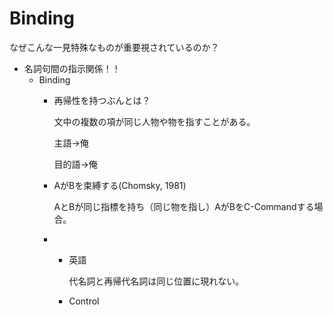 # Binding

なぜこんな一見特殊なものが重要視されているのか？

- 名詞句間の指示関係！！
    - Binding
        - 再帰性を持つぶんとは？
            
            文中の複数の項が同じ人物や物を指すことがある。
            
            主語→俺
            
            目的語→俺
            
        - AがBを束縛する(Chomsky, 1981)
            
            AとBが同じ指標を持ち（同じ物を指し）AがBをC-Commandする場合。
            
        
        - 
            - 英語
                
                代名詞と再帰代名詞は同じ位置に現れない。
                
            - Control